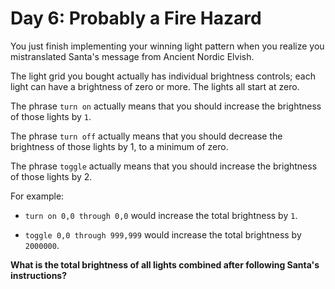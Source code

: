 # Day 6: Probably a Fire Hazard

You just finish implementing your winning light pattern when you realize you mistranslated Santa's message from Ancient Nordic Elvish.

The light grid you bought actually has individual brightness controls; each light can have a brightness of zero or more.
The lights all start at zero.

The phrase `turn on` actually means that you should increase the brightness of those lights by `1`.

The phrase `turn off` actually means that you should decrease the brightness of those lights by 1, to a minimum of zero.

The phrase `toggle` actually means that you should increase the brightness of those lights by 2.

For example:

- `turn on 0,0 through 0,0` would increase the total brightness by `1`.

- `toggle 0,0 through 999,999` would increase the total brightness by `2000000`.

**What is the total brightness of all lights combined after following Santa's instructions?**
